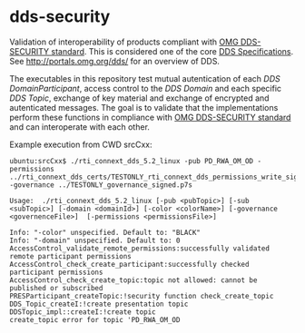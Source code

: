 # dds-security

Validation of interoperability  of products compliant with [OMG DDS-SECURITY standard](http://www.omg.org/spec/DDS-SECURITY/). This is considered one of the core [DDS Specifications](http://portals.omg.org/dds/omg-dds-standard/). See http://portals.omg.org/dds/ for an overview of DDS.

The executables in this repository test mutual autentication of each *DDS DomainParticipant*, access control to the *DDS Domain* and each specific *DDS Topic*, exchange of key material and exchange of encrypted and autenticated messages. The goal is to validate that the implementations perform these functions in compliance with [OMG DDS-SECURITY standard](http://www.omg.org/spec/DDS-SECURITY/) and can interoperate with each other.

Example execution from CWD  srcCxx:

```
ubuntu:srcCxx$ ./rti_connext_dds_5.2_linux -pub PD_RWA_OM_OD -permissions ../rti_connext_dds_certs/TESTONLY_rti_connext_dds_permissions_write_signed.p7s -governance ../TESTONLY_governance_signed.p7s

Usage:  ./rti_connext_dds_5.2_linux [-pub <pubTopic>] [-sub <subTopic>] [-domain <domainId>] [-color <colorName>] [-governance <governenceFile>]  [-permissions <permissionsFile>]

Info: "-color" unspecified. Default to: "BLACK"
Info: "-domain" unspecified. Default to: 0
AccessControl_validate_remote_permissions:successfully validated remote participant permissions
AccessControl_check_create_participant:successfully checked participant permissions
AccessControl_check_create_topic:topic not allowed: cannot be published or subscribed
PRESParticipant_createTopic:!security function check_create_topic
DDS_Topic_createI:!create presentation topic
DDSTopic_impl::createI:!create topic
create_topic error for topic 'PD_RWA_OM_OD
```
